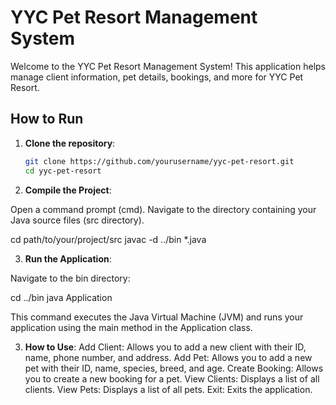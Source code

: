 # YYC Pet Resort Management System

Welcome to the YYC Pet Resort Management System! This application helps manage client information, pet details, bookings, and more for YYC Pet Resort.

## How to Run

1. **Clone the repository**:
   ```bash
   git clone https://github.com/yourusername/yyc-pet-resort.git
   cd yyc-pet-resort

2. **Compile the Project**:

Open a command prompt (cmd).
Navigate to the directory containing your Java source files (src directory).

   cd path/to/your/project/src
   javac -d ../bin *.java

3. **Run the Application**:

Navigate to the bin directory:

   cd ../bin
   java Application

   This command executes the Java Virtual Machine (JVM) and runs your application using the main method in the Application class.

3. **How to Use**:
   Add Client: Allows you to add a new client with their ID, name, phone number, and address.
   Add Pet: Allows you to add a new pet with their ID, name, species, breed, and age.
   Create Booking: Allows you to create a new booking for a pet.
   View Clients: Displays a list of all clients.
   View Pets: Displays a list of all pets.
   Exit: Exits the application.